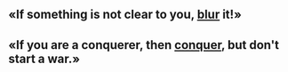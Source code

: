 ## «If something is not clear to you, [blur](https://github.com/notanhour/denoise/blob/main/blur.ipynb) it!»
## «If you are a conquerer, then [conquer](https://github.com/notanhour/denoise/blob/main/conquer.ipynb), but don't start a war.»
